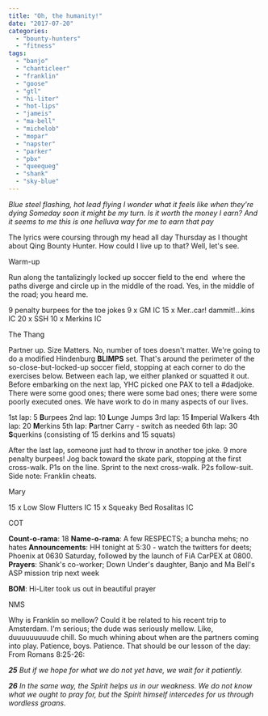 ```yaml
---
title: "Oh, the humanity!"
date: "2017-07-20"
categories: 
  - "bounty-hunters"
  - "fitness"
tags: 
  - "banjo"
  - "chanticleer"
  - "franklin"
  - "goose"
  - "gtl"
  - "hi-liter"
  - "hot-lips"
  - "jameis"
  - "ma-bell"
  - "michelob"
  - "mopar"
  - "napster"
  - "parker"
  - "pbx"
  - "queequeg"
  - "shank"
  - "sky-blue"
---
```


_Blue steel flashing, hot lead flying_ _I wonder what it feels like when they're dying_ _Someday soon it might be my turn. Is it worth the money I earn?_ _And it seems to me this is one helluva way for me to earn that pay_

The lyrics were coursing through my head all day Thursday as I thought about Qing Bounty Hunter. How could I live up to that? Well, let's see.

Warm-up

Run along the tantalizingly locked up soccer field to the end  where the paths diverge and circle up in the middle of the road. Yes, in the middle of the road; you heard me.

9 penalty burpees for the toe jokes 9 x GM IC 15 x Mer..car! dammit!...kins IC 20 x SSH 10 x Merkins IC

The Thang

Partner up. Size Matters. No, number of toes doesn't matter. We're going to do a modified Hindenburg **BLIMPS** set. That's around the perimeter of the so-close-but-locked-up soccer field, stopping at each corner to do the exercises below. Between each lap, we either planked or squatted it out. Before embarking on the next lap, YHC picked one PAX to tell a #dadjoke. There were some good ones; there were some bad ones; there were some poorly executed ones. We have work to do in many aspects of our lives.

1st lap: 5 **B**urpees 2nd lap: 10 **L**unge Jumps 3rd lap: 15 **I**mperial Walkers 4th lap: 20 **M**erkins 5th lap: **P**artner Carry - switch as needed 6th lap: 30 **S**querkins (consisting of 15 derkins and 15 squats)

After the last lap, someone just had to throw in another toe joke. 9 more penalty burpees! Jog back toward the skate park, stopping at the first cross-walk. P1s on the line. Sprint to the next cross-walk. P2s follow-suit. Side note: Franklin cheats.

Mary

15 x Low Slow Flutters IC 15 x Squeaky Bed Rosalitas IC

COT

**Count-o-rama**: 18 **Name-o-rama**: A few RESPECTS; a buncha mehs; no hates **Announcements**: HH tonight at 5:30 - watch the twitters for deets; Phoenix at 0630 Saturday, followed by the launch of FiA CarPEX at 0800. **Prayers**: Shank's co-worker; Down Under's daughter, Banjo and Ma Bell's ASP mission trip next week

**BOM**: Hi-Liter took us out in beautiful prayer

NMS

Why is Franklin so mellow? Could it be related to his recent trip to Amsterdam. I'm serious; the dude was seriously mellow. Like, duuuuuuuuude chill. So much whining about when are the partners coming into play. Patience, boys. Patience. That should be our lesson of the day: From Romans 8:25-26:

_**25** But if we hope for what we do not yet have, we wait for it patiently._

_**26**_ _In the same way, the Spirit helps us in our weakness. We do not know what we ought to pray for, but the Spirit himself intercedes for us through wordless groans._
